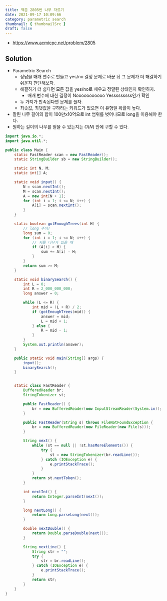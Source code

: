 ```yaml
---
title: 백준 2805번 나무 자르기
date: 2021-09-17 10:09:66
category: parametric search
thumbnail: { thumbnailSrc }
draft: false
---
```


- https://www.acmicpc.net/problem/2805

## Solution

- Parametric Search
  - 정답을 매개 변수로 만들고 yes/no 결정 문제로 바꾼 뒤 그 문제가 더 해결하기 쉬운지 판단해보자.
  - 해결하기 더 쉽다면 모든 값을 yes/no로 채우고 정렬된 상태인지 확인하자.
    - 매개 변수에 대한 결정이 Nooooooooooo Yesssssssss인가 확인
  - 두 가지가 만족된다면 문제를 풀자.
  - 최솟값, 최댓값을 구하라는 키워드가 있으면 이 유형일 확률이 높다.
- 잘린 나무 길이의 합이 100만x10억으로 int 범위를 벗어나므로 long을 이용해야 한다.
- 원하는 길이의 나무를 얻을 수 있는지는 $O(N)$ 안에 구할 수 있다.

```java
import java.io.*;
import java.util.*;

public class Main {
    static FastReader scan = new FastReader();
    static StringBuilder sb = new StringBuilder();

    static int N, M;
    static int[] A;

    static void input() {
        N = scan.nextInt();
        M = scan.nextInt();
        A = new int[N + 1];
        for (int i = 1; i <= N; i++) {
            A[i] = scan.nextInt();
        }
    }

    static boolean gotEnoughTrees(int H) {
        // long 주의!
        long sum = 0;
        for (int i = 1; i <= N; i++) {
            // 자를 나무가 있을 때
            if (A[i] > H) {
                sum += A[i] - H;
            }
        }
        return sum >= M;
    }

    static void binarySearch() {
        int L = 0;
        int R = 2_000_000_000;
        long answer = 0;

        while (L <= R) {
            int mid = (L + R) / 2;
            if (gotEnoughTrees(mid)) {
                answer = mid;
                L = mid + 1;
            } else {
                R = mid - 1;
            }
        }
        System.out.println(answer);
    }

    public static void main(String[] args) {
        input();
        binarySearch();
    }


    static class FastReader {
        BufferedReader br;
        StringTokenizer st;

        public FastReader() {
            br = new BufferedReader(new InputStreamReader(System.in));
        }

        public FastReader(String s) throws FileNotFoundException {
            br = new BufferedReader(new FileReader(new File(s)));
        }

        String next() {
            while (st == null || !st.hasMoreElements()) {
                try {
                    st = new StringTokenizer(br.readLine());
                } catch (IOException e) {
                    e.printStackTrace();
                }
            }
            return st.nextToken();
        }

        int nextInt() {
            return Integer.parseInt(next());
        }

        long nextLong() {
            return Long.parseLong(next());
        }

        double nextDouble() {
            return Double.parseDouble(next());
        }

        String nextLine() {
            String str = "";
            try {
                str = br.readLine();
            } catch (IOException e) {
                e.printStackTrace();
            }
            return str;
        }
    }
}
```
